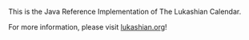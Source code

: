 This is the Java Reference Implementation of The Lukashian Calendar.

For more information, please visit [lukashian.org](https://www.lukashian.org)!
